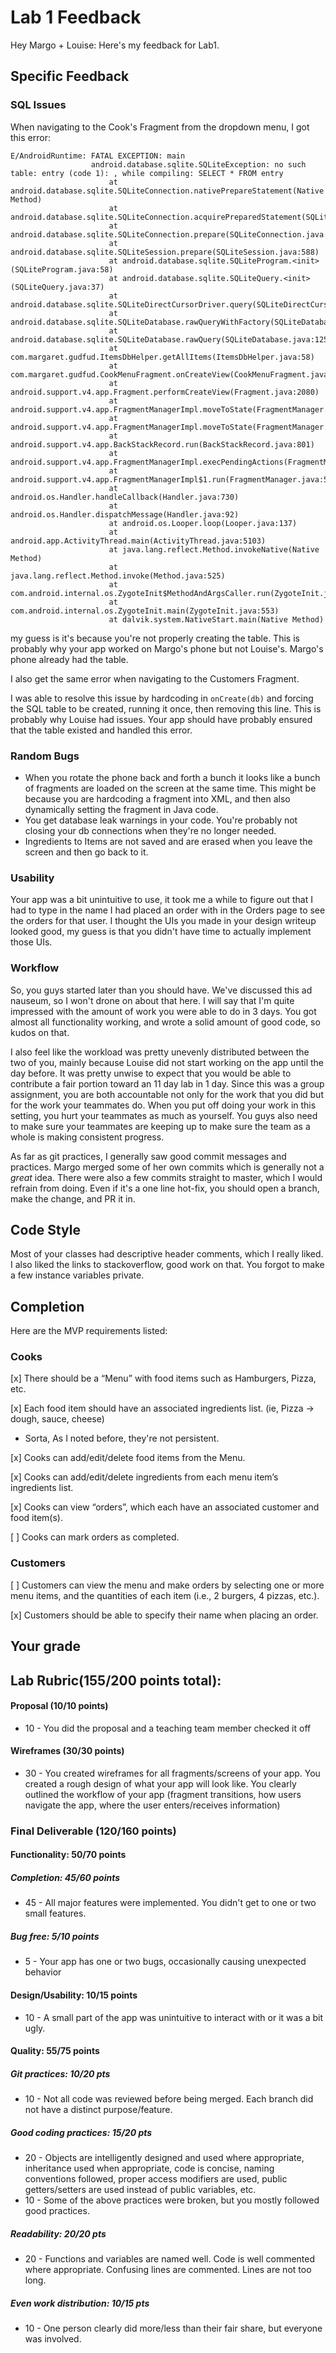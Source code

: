 # Lab 1 Feedback

Hey Margo + Louise: Here's my feedback for Lab1.

## Specific Feedback

### SQL Issues

When navigating to the Cook's Fragment from the dropdown menu, I got this error:

```
E/AndroidRuntime: FATAL EXCEPTION: main
                  android.database.sqlite.SQLiteException: no such table: entry (code 1): , while compiling: SELECT * FROM entry
                      at android.database.sqlite.SQLiteConnection.nativePrepareStatement(Native Method)
                      at android.database.sqlite.SQLiteConnection.acquirePreparedStatement(SQLiteConnection.java:889)
                      at android.database.sqlite.SQLiteConnection.prepare(SQLiteConnection.java:500)
                      at android.database.sqlite.SQLiteSession.prepare(SQLiteSession.java:588)
                      at android.database.sqlite.SQLiteProgram.<init>(SQLiteProgram.java:58)
                      at android.database.sqlite.SQLiteQuery.<init>(SQLiteQuery.java:37)
                      at android.database.sqlite.SQLiteDirectCursorDriver.query(SQLiteDirectCursorDriver.java:44)
                      at android.database.sqlite.SQLiteDatabase.rawQueryWithFactory(SQLiteDatabase.java:1314)
                      at android.database.sqlite.SQLiteDatabase.rawQuery(SQLiteDatabase.java:1253)
                      at com.margaret.gudfud.ItemsDbHelper.getAllItems(ItemsDbHelper.java:58)
                      at com.margaret.gudfud.CookMenuFragment.onCreateView(CookMenuFragment.java:40)
                      at android.support.v4.app.Fragment.performCreateView(Fragment.java:2080)
                      at android.support.v4.app.FragmentManagerImpl.moveToState(FragmentManager.java:1108)
                      at android.support.v4.app.FragmentManagerImpl.moveToState(FragmentManager.java:1290)
                      at android.support.v4.app.BackStackRecord.run(BackStackRecord.java:801)
                      at android.support.v4.app.FragmentManagerImpl.execPendingActions(FragmentManager.java:1677)
                      at android.support.v4.app.FragmentManagerImpl$1.run(FragmentManager.java:536)
                      at android.os.Handler.handleCallback(Handler.java:730)
                      at android.os.Handler.dispatchMessage(Handler.java:92)
                      at android.os.Looper.loop(Looper.java:137)
                      at android.app.ActivityThread.main(ActivityThread.java:5103)
                      at java.lang.reflect.Method.invokeNative(Native Method)
                      at java.lang.reflect.Method.invoke(Method.java:525)
                      at com.android.internal.os.ZygoteInit$MethodAndArgsCaller.run(ZygoteInit.java:737)
                      at com.android.internal.os.ZygoteInit.main(ZygoteInit.java:553)
                      at dalvik.system.NativeStart.main(Native Method)
```

my guess is it's because you're not properly creating the table. This is 
probably why your app worked on Margo's phone but not Louise's. Margo's phone 
already had the table.

I also get the same error when navigating to the Customers Fragment.

I was able to resolve this issue by hardcoding in `onCreate(db)` and forcing the 
SQL table to be created, running it once, then removing this line. This is 
probably why Louise had issues. Your app should have probably ensured that the 
table existed and handled this error.

### Random Bugs

- When you rotate the phone back and forth a bunch it looks like a bunch of 
  fragments are loaded on the screen at the same time. This might be because you 
are hardcoding a fragment into XML, and then also dynamically setting the 
fragment in Java code.
- You get database leak warnings in your code. You're probably not closing your 
  db connections when they're no longer needed.
- Ingredients to Items are not saved and are erased when you leave the screen 
  and then go back to it.

### Usability

Your app was a bit unintuitive to use, it took me a while to figure out that I 
had to type in the name I had placed an order with in the Orders page to see the 
orders for that user. I thought the UIs you made in your design writeup looked 
good, my guess is that you didn't have time to actually implement those UIs.

### Workflow

So, you guys started later than you should have. We've discussed this ad 
nauseum, so I won't drone on about that here. I will say that I'm quite 
impressed with the amount of work you were able to do in 3 days. You got almost 
all functionality working, and wrote a solid amount of good code, so kudos on 
that.

I also feel like the workload was pretty unevenly distributed between the two of 
you, mainly because Louise did not start working on the app until the day 
before. It was pretty unwise to expect that you would be able to contribute a 
fair portion toward an 11 day lab in 1 day. Since this was a group assignment, 
you are both accountable not only for the work that you did but for the work 
your teammates do. When you put off doing your work in this setting, you hurt 
your teammates as much as yourself. You guys also need to make sure your 
teammates are keeping up to make sure the team as a whole is making consistent 
progress.

As far as git practices, I generally saw good commit messages and practices. 
Margo merged some of her own commits which is generally not a *great* idea. 
There were also a few commits straight to master, which I would refrain from 
doing. Even if it's a one line hot-fix, you should open a branch, make the 
change, and PR it in.

## Code Style

Most of your classes had descriptive header comments, which I really liked. I 
also liked the links to stackoverflow, good work on that. You forgot to make a 
few instance variables private.

## Completion

Here are the MVP requirements listed:

### Cooks

[x] There should be a “Menu” with food items such as Hamburgers, Pizza, etc.

[x] Each food item should have an associated ingredients list. (ie, Pizza -> dough, sauce, cheese)

- Sorta, As I noted before, they're not persistent.

[x] Cooks can add/edit/delete food items from the Menu.

[x] Cooks can add/edit/delete ingredients from each menu item’s ingredients list.

[x] Cooks can view “orders”, which each have an associated customer and food item(s).

[ ] Cooks can mark orders as completed.

### Customers

[ ] Customers can view the menu and make orders by selecting one or more menu items, and the quantities of each item (i.e., 2 burgers, 4 pizzas, etc.).

[x] Customers should be able to specify their name when placing an order.

## Your grade

## Lab Rubric(155/200 points total):
#### Proposal (10/10 points)
* 10 - You did the proposal and a teaching team member checked it off

#### Wireframes (30/30 points)
* 30 - You created wireframes for all fragments/screens of your app. You created a rough design of what your app will look like. You clearly outlined the workflow of your app (fragment transitions, how users navigate the app, where the user enters/receives information)

### Final Deliverable (120/160 points)
#### Functionality: 50/70 points
##### Completion: 45/60 points
* 45 - All major features were implemented. You didn't get to one or two small features.

##### Bug free: 5/10 points
* 5 - Your app has one or two bugs, occasionally causing unexpected behavior

#### Design/Usability: 10/15 points
* 10 - A small part of the app was unintuitive to interact with or it was a bit ugly.

#### Quality: 55/75 points

##### Git practices: 10/20 pts

* 10 - Not all code was reviewed before being merged. Each branch did not have a distinct purpose/feature.

##### Good coding practices: 15/20 pts

* 20 - Objects are intelligently designed and used where appropriate, inheritance used when appropriate, code is concise, naming conventions followed, proper access modifiers are used, public getters/setters are used instead of public variables, etc.
* 10 - Some of the above practices were broken, but you mostly followed good practices.

##### Readability: 20/20 pts
* 20 - Functions and variables are named well. Code is well commented where appropriate. Confusing lines are commented. Lines are not too long.

##### Even work distribution: 10/15 pts
* 10 - One person clearly did more/less than their fair share, but everyone was involved.

